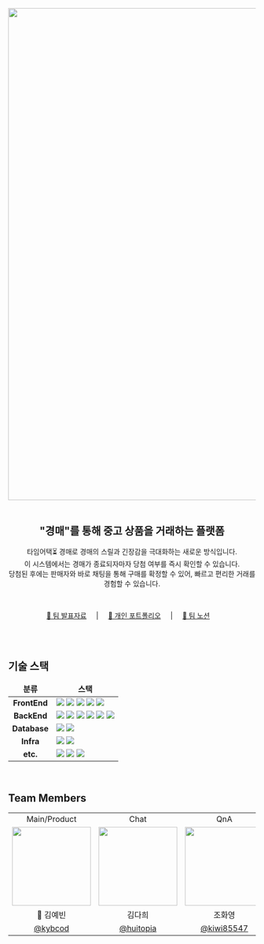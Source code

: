  <div align="center">
    <img src="https://huitopia.notion.site/image/https%3A%2F%2Fprod-files-secure.s3.us-west-2.amazonaws.com%2F3bfce401-8ae4-424d-a0fd-79cd9f32f40d%2F5234f16a-8a21-4c29-9431-520e7eae1ab5%2F39ce637c-d084-4c7c-920d-9f3605681980.png?table=block&id=fa8fedc7-64b8-4120-bba1-ba1bba47cf04&spaceId=3bfce401-8ae4-424d-a0fd-79cd9f32f40d&width=770&userId=&cache=v2"  width="1000"/>
    <br />
    <br />
    <h2> "경매"를 통해 중고 상품을 거래하는 플랫폼
    </h2>
    <p>
        타임어택⏳ 경매로 경매의 스릴과 긴장감을 극대화하는 새로운 방식입니다.<br />
         이 시스템에서는 경매가 종료되자마자 당첨 여부를 즉시 확인할 수 있습니다.<br />
         당첨된 후에는 판매자와 바로 채팅을 통해 구매를 확정할 수 있어, 빠르고 편리한 거래를 경험할 수 있습니다.
    </p>
    <br/>
   <p align='center'>
      <a href='https://www.canva.com/design/DAGJrEM9uQg/YjMCcJizEJdqjEsQd_eRWA/view?utm_content=DAGJrEM9uQg&utm_campaign=designshare&utm_medium=link&utm_source=editor' target="_blank"> 🔗 팀 발표자료</a> &nbsp; &nbsp;  | &nbsp; &nbsp; 
      <a href='https://www.canva.com/design/DAGKdwMag7c/0OF4YpBUbsyVM0Gqq90Ncw/view?utm_content=DAGKdwMag7c&utm_campaign=designshare&utm_medium=link&utm_source=editor' target="_blank"> 🔗 개인 포트폴리오</a> &nbsp; &nbsp;    | &nbsp; &nbsp; 
      <a href='https://huitopia.notion.site/2c4fb555828c41f4b69f4a675689e282?pvs=4' target="_blank"> 🔗 팀 노션</a> &nbsp; &nbsp;  
    </p>
</div>

<br/>
<br/>

## 기술 스택

<table>
    <thead>
        <tr>
          <td align="center"><b>분류</b></td>
          <td align="center"><b>스택</br></td>
        </tr>
    </thead>
    <tbody>
        <tr>
            <td align="center"><b>FrontEnd</b></td>
            <td>
                <img src="https://img.shields.io/badge/React-18.2.0-61DAFB?logo=react&logoColor=white&color=5C5C5C&labelColor=61DAFB&style=flat"/>
                <img src="https://img.shields.io/badge/Vite-5.2.0-646CFF?logo=vite&logoColor=fff&&color=5C5C5C&labelColor=646CFF&style=flat"/>
                <img src="https://img.shields.io/badge/Node.js-20.10.0-5FA04E?logo=nodedotjs&logoColor=fff&&color=5C5C5C&labelColor=5FA04E&style=flat"/>
                <img src="https://img.shields.io/badge/Chakra%20UI-319795?logo=chakraui&logoColor=fff&style=flat"/>
                <img src="https://img.shields.io/badge/Font%20Awesome-538DD7?logo=fontawesome&logoColor=fff&style=flat"/>
            </td>
        </tr>
        <tr>
            <td align="center"><b>BackEnd</b></td>
            <td>
                <img src="https://img.shields.io/badge/Spring%20Boot-3.2.6-6DB33F?logo=springboot&logoColor=white&color=5C5C5C&labelColor=6DB33F&style=flat"/>
                <img src="https://img.shields.io/badge/Spring%20Security-6DB33F?logo=springsecurity&logoColor=fff&style=flat"/>
                <img src="https://img.shields.io/badge/JSON%20Web%20Tokens-000?logo=jsonwebtokens&logoColor=fff&style=flat"/>
                <img src="https://img.shields.io/badge/Google%20Authenticator-4285F4?logo=googleauthenticator&logoColor=fff&style=flat"/>
                <img src="https://img.shields.io/badge/Kakao-FFCD00?logo=kakao&logoColor=000&style=flat"/>
                <img src="https://img.shields.io/badge/Naver-03C75A?logo=naver&logoColor=fff&style=flat">
            </td>
         </tr>
         <tr>
            <td align="center"><b>Database</b></td>
            <td>
                <img src="https://img.shields.io/badge/MariaDB-8.3.0-003545?logo=mariadb&logoColor=fff&color=5C5C5C&labelColor=003545&style=flat"/>
                <img src="https://img.shields.io/badge/Docker-26.1.1-2496ED?logo=docker&logoColor=fff&color=5C5C5C&labelColor=2496ED&style=flat"/>
            </td>
         </tr>
         <tr>
             <td align="center"><b>Infra</b></td>
             <td>
                 <img src="https://img.shields.io/badge/Amazon%20EC2-F90?logo=amazonec2&logoColor=fff&style=flat"/>
                 <img src="https://img.shields.io/badge/Amazon%20S3-569A31?logo=amazons3&logoColor=fff&style=flat"/>
             </td>
        </tr>
        <tr>
            <td align="center"><b>etc.</b></td>
            <td>
              <img src="https://img.shields.io/badge/Notion-000000?logo=Notion&style=flat"/>
              <img src="https://img.shields.io/badge/GitHub-181717?logo=github&logoColor=fff&style=flat"/>
              <img src="https://img.shields.io/badge/IntelliJ%20IDEA-000?logo=intellijidea&logoColor=fff&style=flat"/>
            </td>
        </tr>
    </tbody>
</table>

<br/>

## Team Members

  <table>
  <tr>
      <td align="center">Main/Product</td>
      <td align="center">Chat</td>
      <td align="center">QnA</td>
      <td align="center">User</td>
      <td align="center">Board</td>
    </tr>
    <tr>
      <td align="center"><img src="https://github.com/kybcod.png" width="160"></td>
      <td align="center"><img src="https://github.com/huitopia.png" width="160"></td>
      <td align="center"><img src="https://github.com/kiwi85547.png" width="160"></td>
      <td align="center"><img src="https://github.com/jnn-jnn1.png" width="160"></td>
      <td align="center"><img src="https://github.com/JeongYunheo.png" width="160"></td>
    </tr>
    <tr>
      <td align="center">👑 김예빈</td>
      <td align="center">김다희</td>
      <td align="center">조화영</td>
      <td align="center">안진아</td>
      <td align="center">허정윤</td>
    </tr>
    <tr>
      <td align="center"><a href="https://github.com/kybcod" target="_blank">@kybcod</a></td>
      <td align="center"><a href="https://github.com/huitopia" target="_blank">@huitopia</a></td>
      <td align="center"><a href="https://github.com/kiwi85547" target="_blank">@kiwi85547</a></td>
      <td align="center"><a href="https://github.com/jnn-jnn1" target="_blank">@jnn-jnn1</a></td>
      <td align="center"><a href="https://github.com/JeongYunheo" target="_blank">@JeongYunheo</a></td>
    </tr>
  </table>
